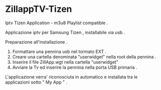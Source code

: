 # ZillappTV-Tizen
Iptv Tizen Application - m3u8 Playlist compatible .

Applicazione iptv per Samsung Tizen , installabile via usb . 

Preparazione all'installazione . 

1) Formattare una pennina usb nel tormato EXT . 
2) Creare una cartella denominata "userwidget" nella root della pennina . 
3) Inserire il file ZillApp.wgt nella cartella "userwidget" 
4) Avviare la Tv ed inserire la pennina nella porta USB primaria . 

L'applicazione verra' riconosciuta in automatico e installata tra le applicazioni sotto " My App " .




